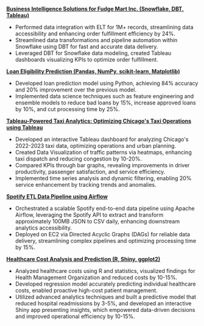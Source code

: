 **[Business Intelligence Solutions for Fudge Mart Inc. (Snowflake, DBT, Tableau)](https://github.com/jainish77)**
- Performed data integration with ELT for 1M+ records, streamlining data accessibility and enhancing order fulfillment efficiency by 24%.
- Streamlined data transformations and pipeline automation within Snowflake using DBT for fast and accurate data delivery.
- Leveraged DBT for Snowflake data modeling, created Tableau dashboards visualizing KPIs to optimize order fulfillment.

**[Loan Eligibility Prediction (Pandas, NumPy, scikit-learn, Matplotlib)](https://github.com/jainish77/Optimizing-Loan-Approval-Machine-Learning-for-Efficient-Financial-Decision-making)**
- Developed loan prediction model using Python, achieving 84% accuracy and 20% improvement over the previous model.
- Implemented data science techniques such as feature engineering and ensemble models to reduce bad loans by 15%, increase approved loans by 10%, and cut processing time by 25%.

**[Tableau-Powered Taxi Analytics: Optimizing Chicago's Taxi Operations using Tableau](https://public.tableau.com/app/profile/jainish.savaliya/viz/ChicagoTaxiDataAnalysis_17131902969530/TaxiAnalysis)** 
- Developed an interactive Tableau dashboard for analyzing Chicago's 2022-2023 taxi data, optimizing operations and urban planning.
- Created Data Visualization of traffic patterns via heatmaps, enhancing taxi dispatch and reducing congestion by 10-20%.
- Compared KPIs through bar graphs, revealing improvements in driver productivity, passenger satisfaction, and service efficiency.
- Implemented time series analysis and dynamic filtering, enabling 20% service enhancement by tracking trends and anomalies.

**[Spotify ETL Data Pipeline using Airflow](https://github.com/jainish77/Spotify-ETL)**
- Orchestrated a scalable Spotify end-to-end data pipeline using Apache Airflow, leveraging the Spotify API to extract and transform approximately 100MB JSON to CSV daily, enhancing downstream analytics accessibility.
- Deployed on EC2 via Directed Acyclic Graphs (DAGs) for reliable data delivery, streamlining complex pipelines and optimizing processing time by 15%.

**[Healthcare Cost Analysis and Prediction (R, Shiny, ggplot2)](https://github.com/jainish77/Healthcare-cost-Analysis-and-Recommendation)**
- Analyzed healthcare costs using R and statistics, visualized findings for Health Management Organization and reduced costs by 10-15%.
- Developed regression model accurately predicting individual healthcare costs, enabled proactive high-cost patient management.
- Utilized advanced analytics techniques and built a predictive model that reduced hospital readmissions by 3-5%, and developed an interactive Shiny app presenting insights, which empowered data-driven decisions and improved operational efficiency by 10-15%.
